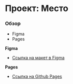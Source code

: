 # Проект: Место

### Обзор

* Figma
* Pages

**Figma**

* [Ссылка на макет в Figma](https://www.figma.com/file/2cn9N9jSkmxD84oJik7xL7/JavaScript.-Sprint-4?node-id=0%3A1)

**Pages**

* [Ссылка на Github Pages](https://tashapav.github.io/mesto-project-bootcamp/)
